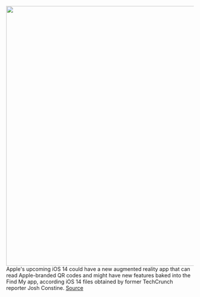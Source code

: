 <img src='https://cdn.vox-cdn.com/thumbor/ERyyzOcgmz4j2cGEltasjxZc1LY=/0x0:1456x1128/1200x0/filters:focal(0x0:1456x1128):no_upscale()/cdn.vox-cdn.com/uploads/chorus_asset/file/19984597/https___bucketeer_e05bbc84_baa3_437e_9518_adb32be77984.s3.amazonaws.com_public_images_8940c4f9_3060_400e_aa5e_b40ab6c88934_2264x1754.png' width='700px' /><br/>
Apple's upcoming iOS 14 could have a new augmented reality app that can read Apple-branded QR codes and might have new features baked into the Find My app, according iOS 14 files obtained by former TechCrunch reporter Josh Constine.
<a href='https://www.theverge.com/2020/5/18/21262573/apple-ios-14-gobi-ar-augmented-reality-qr-codes-starbucks-find-my'> Source <a/>